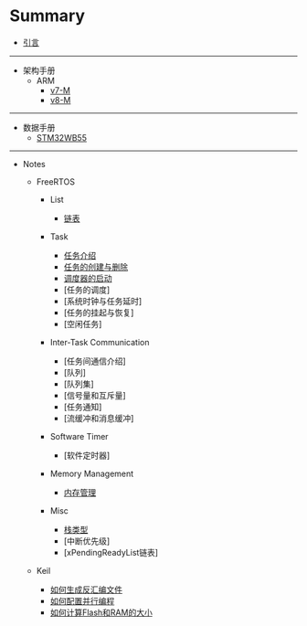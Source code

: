 # Summary

- [引言](README.md)

---

- 架构手册
    - ARM
        - [v7-M](Architecture/ARM/v7-M/)
        - [v8-M](Architecture/ARM/v8-M/)

---

- 数据手册
    - [STM32WB55](Datasheet/STM32WB55/)

---

- Notes
    - FreeRTOS
        - List
            - [链表](Notes/FreeRTOS/2023-09-05-Notes-FreeRTOS-List.md)

        - Task
            - [任务介绍](Notes/FreeRTOS/2023-09-24-Notes-FreeRTOS-Task-introduction.md)
            - [任务的创建与删除](Notes/FreeRTOS/2023-09-25-Notes-FreeRTOS-Task-create-and-delete.md)
            - [调度器的启动](Notes/FreeRTOS/2023-10-08-Notes-FreeRTOS-Task-start-scheduler.md)
            - [任务的调度]
            - [系统时钟与任务延时]
            - [任务的挂起与恢复]
            - [空闲任务]

        - Inter-Task Communication
            - [任务间通信介绍]
            - [队列]
            - [队列集]
            - [信号量和互斥量]
            - [任务通知]
            - [流缓冲和消息缓冲]

        - Software Timer
            - [软件定时器]

        - Memory Management
            - [内存管理](Notes/FreeRTOS/2023-10-21-Notes-FreeRTOS-Memory-management.md)

        - Misc
            - [栈类型](Notes/FreeRTOS/2023-09-26-Notes-FreeRTOS-Stack-type.md)
            - [中断优先级]
            - [xPendingReadyList链表]

    - Keil
        - [如何生成反汇编文件](Notes/Keil/2023-09-24-Notes-Keil-How-to-output-disassembly-file.md)
        - [如何配置并行编程](Notes/Keil/2023-09-24-Notes-Keil-How-to-parallel-build.md)
        - [如何计算Flash和RAM的大小](Notes/Keil/2023-09-24-Notes-Keil-How-to-calculate-flash-and-memory-size.md)
